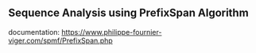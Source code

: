 ## Sequence Analysis using PrefixSpan Algorithm
documentation: https://www.philippe-fournier-viger.com/spmf/PrefixSpan.php
